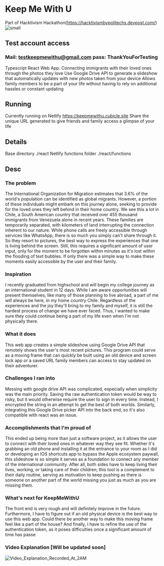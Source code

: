 # Keep Me With U
Part of Hacktivism Hackathon(https://hacktivismbypolitechs.devpost.com/)
![small](https://github.com/user-attachments/assets/ffa936a9-b0a9-44d1-b6b2-05dcc33bd740)

## Test account access
### Mail: testkeepmewithu@gmail.com pass: ThankYouForTesting
  
Typescript React Web App.
  Connecting immigrants with their loved ones through the photos they love
  Use Google Drive API to generate a slideshow that automatically updates with new photos taken from your device
  Allows family members to be a part of your life without having to rely on additional hassles or constant updating
## Running
  Currently running on Netlify https://keepmewithu.cubicle.site
  Share the unique URL generated to give friends and family access a glimpse of your life
## Details
  Base directory ./react
  Netlify functions folder ./react/functions
## Desc
### The problem
The International Organization for Migration estimates that 3.6% of the world's population can be identified as global migrants. However, a portion of these individuals might embark on this journey alone, seeking to provide for the loved ones they left behind in their home country. We see this a lot in Chile, a South American country that received over 455 thousand immigrants from Venezuela alone in recent years. These families are temporarily separated, with kilometers of land interrupting the connection inherent to our nature. While phone calls are freely accessible through services like WhatsApp, there is so much you simply can't share through it. So they resort to pictures, the best way to express the experiences that one is living behind the screen. Still, this requires a significant amount of user input, only for the moment to be forgotten within minutes as it's lost within the flooding of text bubbles. If only there was a simple way to make these moments easily accessible by the user and their family.

### Inspiration
I recently graduated from highschool and will begin my college journey as an international student in 12 days. While I am aware opportunities will present themselves, like many of those planning to live abroad, a part of me will always be here, in my home country Chile. Regardless of the experiences and the joy they'll bring to my family and myself, it is still the hardest process of change we have ever faced. Thus, I wanted to make sure they could continue being a part of my life even when I'm not physically there.

### What it does
This web app creates a simple slideshow using Google Drive API that remotely shows the user's most recent pictures. This program could serve as a moving frame that can quickly be built using an old device and screen lock app or a saved URL family members can access to stay updated on their adventurer.

### Challenges I ran into
Messing with google drive API was complicated, especially when simplicity was the main priority. Saving the raw authentication token would be way to risky, but it would otherwise require the user to sign in every time. Instead, I encrypted the string in an attempt to get the best of both worlds. Similarly, integrating this Google Drive picker API into the back end, so it's also compatible with react was an issue.

### Accomplishments that I'm proud of
This ended up being more than just a software project, as it allows the user to connect with their loved ones in whatever way they see fit. Whether it's grabbing an old phone and installing it at the entrance to your room as I did or developing an IOS shortcuts app to bypass the Apple ecosystem paywall, this slideshow is so simple it serves as a foundation to connect any member of the international community. After all, both sides have to keep living their lives, working, or taking care of their children; this tool is a complement to their daily routine, serving as motivation to keep pushing as there is someone on another part of the world missing you just as much as you are missing them.

### What's next for KeepMeWithU
The front end is very rough and will definitely improve in the future. Furthermore, I have to figure out if an old physical device is the best way to use this web app. Could there be another way to make this moving frame feel like a part of the house? And finally, I have to refine the use of the authentication token, as it poses difficulties once a significant amount of time has passe

### Video Explanation [Will be updated soon]
![Video_Explanation_Recorded_At_2AM](https://www.youtube.com/watch?v=zH4DjLzOYc8)


